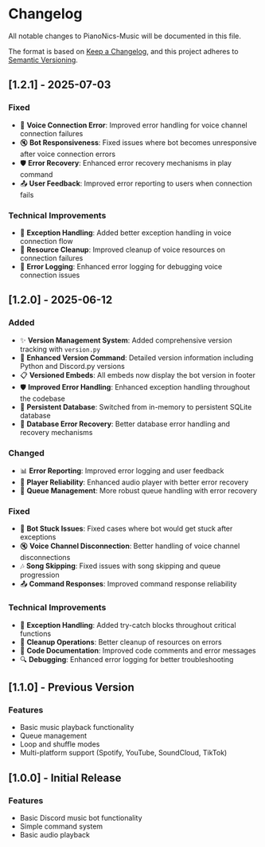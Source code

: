 # Changelog

All notable changes to PianoNics-Music will be documented in this file.

The format is based on [Keep a Changelog](https://keepachangelog.com/en/1.0.0/),
and this project adheres to [Semantic Versioning](https://semver.org/spec/v2.0.0.html).

## [1.2.1] - 2025-07-03

### Fixed
- 🐛 **Voice Connection Error**: Improved error handling for voice channel connection failures
- 🔇 **Bot Responsiveness**: Fixed issues where bot becomes unresponsive after voice connection errors
- 🛡️ **Error Recovery**: Enhanced error recovery mechanisms in play command
- 📤 **User Feedback**: Improved error reporting to users when connection fails

### Technical Improvements
- 🔄 **Exception Handling**: Added better exception handling in voice connection flow
- 🧹 **Resource Cleanup**: Improved cleanup of voice resources on connection failures
- 📝 **Error Logging**: Enhanced error logging for debugging voice connection issues

## [1.2.0] - 2025-06-12

### Added
- ✨ **Version Management System**: Added comprehensive version tracking with `version.py`
- 🎨 **Enhanced Version Command**: Detailed version information including Python and Discord.py versions
- 📋 **Versioned Embeds**: All embeds now display the bot version in footer
- 🛡️ **Improved Error Handling**: Enhanced exception handling throughout the codebase
- 💾 **Persistent Database**: Switched from in-memory to persistent SQLite database
- 🔧 **Database Error Recovery**: Better database error handling and recovery mechanisms

### Changed
- 📊 **Error Reporting**: Improved error logging and user feedback
- 🎵 **Player Reliability**: Enhanced audio player with better error recovery
- 🔄 **Queue Management**: More robust queue handling with error recovery

### Fixed
- 🐛 **Bot Stuck Issues**: Fixed cases where bot would get stuck after exceptions
- 🔇 **Voice Channel Disconnection**: Better handling of voice channel disconnections
- 🎶 **Song Skipping**: Fixed issues with song skipping and queue progression
- 📤 **Command Responses**: Improved command response reliability

### Technical Improvements
- 🔄 **Exception Handling**: Added try-catch blocks throughout critical functions
- 🧹 **Cleanup Operations**: Better cleanup of resources on errors
- 📝 **Code Documentation**: Improved code comments and error messages
- 🔍 **Debugging**: Enhanced error logging for better troubleshooting

## [1.1.0] - Previous Version
### Features
- Basic music playback functionality
- Queue management
- Loop and shuffle modes
- Multi-platform support (Spotify, YouTube, SoundCloud, TikTok)

## [1.0.0] - Initial Release
### Features
- Basic Discord music bot functionality
- Simple command system
- Basic audio playback
